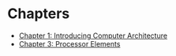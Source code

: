 # Chapters

- [Chapter 1: Introducing Computer Architecture](/chapters/chapter1/)
- [Chapter 3: Processor Elements](/chapters/chapter3/)
